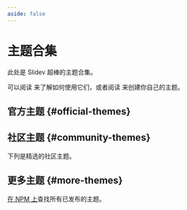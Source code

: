 ```yaml
---
aside: false
---
```


<script setup>
import ThemeGallery from '../.vitepress/theme/components/ThemeGallery.vue'
</script>

# 主题合集

此处是 Slidev 超棒的主题合集。

可以阅读 <LinkInline link="guide/theme-addon#use-theme" /> 来了解如何使用它们，或者阅读 <LinkInline link="guide/write-theme" /> 来创建你自己的主题。

## 官方主题 {#official-themes}

<ClientOnly>
  <ThemeGallery collection="official"/>
</ClientOnly>

## 社区主题 {#community-themes}

下列是精选的社区主题。

<!-- Edit in ./docs/.vitepress/themes.ts -->
<ClientOnly>
  <ThemeGallery collection="community"/>
</ClientOnly>

## 更多主题 {#more-themes}

[在 NPM 上](https://www.npmjs.com/search?q=keywords%3Aslidev-theme)查找所有已发布的主题。
